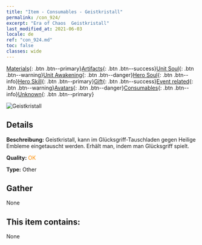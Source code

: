 ```yaml
---
title: "Item - Consumables - Geistkristall"
permalink: /con_924/
excerpt: "Era of Chaos  Geistkristall"
last_modified_at: 2021-06-03
locale: de
ref: "con_924.md"
toc: false
classes: wide
---
```

 [Materials](/ItemsDE/){: .btn .btn--primary}[Artifacts](/ItemsDE/Artifacts/){: .btn .btn--success}[Unit Soul](/ItemsDE/UnitSoul/){: .btn .btn--warning}[Unit Awakening](/ItemsDE/UnitAwakening/){: .btn .btn--danger}[Hero Soul](/ItemsDE/HeroSoul/){: .btn .btn--info}[Hero Skill](/ItemsDE/HeroSkill/){: .btn .btn--primary}[Gift](/ItemsDE/Gift/){: .btn .btn--success}[Event related](/ItemsDE/Events/){: .btn .btn--warning}[Avatars](/ItemsDE/Avatars/){: .btn .btn--danger}[Consumables](/ItemsDE/Consumables/){: .btn .btn--info}[Unknown](/ItemsDE/Unknown/){: .btn .btn--primary}

 ![Geistkristall](/images/t/i_40012.png)

## Details
 **Beschreibung:** Geistkristall, kann im Glücksgriff-Tauschladen gegen Heilige Embleme eingetauscht werden. Erhält man, indem man Glücksgriff spielt.

 **Quality:** <span style="color: #FF8C00">OK</span>

 **Type:** Other

## Gather

  None

## This item contains:

  None


